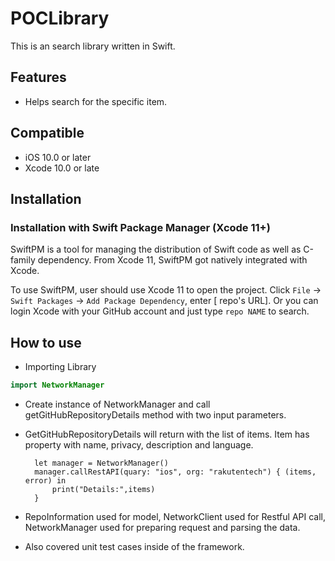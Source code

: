 # POCLibrary

This is an search library written in Swift.

## Features
- Helps search for the specific item.


## Compatible

- iOS 10.0 or later
- Xcode 10.0 or late

## Installation

### Installation with Swift Package Manager (Xcode 11+)

SwiftPM is a tool for managing the 
distribution of Swift code as well as C-family dependency. From Xcode 11, SwiftPM got natively integrated with Xcode.

To use SwiftPM, user should use Xcode 11 to open the project. 
Click `File` -> `Swift Packages` -> `Add Package Dependency`, enter [ repo's URL]. 
Or you can login Xcode with your GitHub account and just type `repo NAME` to search.


## How to use

- Importing Library

```swift
import NetworkManager
```
- Create instance of NetworkManager and call getGitHubRepositoryDetails method with two input parameters.
- GetGitHubRepositoryDetails will return with the list of items. Item has property with name, privacy, description and language.
      
        let manager = NetworkManager()
        manager.callRestAPI(quary: "ios", org: "rakutentech") { (items, error) in
            print("Details:",items)
        }
- RepoInformation used for model, NetworkClient used for Restful API call, NetworkManager used for preparing request and parsing the data.
- Also covered unit test cases inside of the framework.






